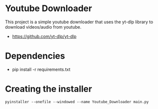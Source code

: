 # Youtube Downloader
This project is a simple youtube downloader that uses the yt-dlp library to download videos/audio from youtube.
 - https://github.com/yt-dlp/yt-dlp

# Dependencies
 - pip install -r requirements.txt

# Creating the installer
 `pyinstaller --onefile --windowed --name Youtube_Downloader main.py`